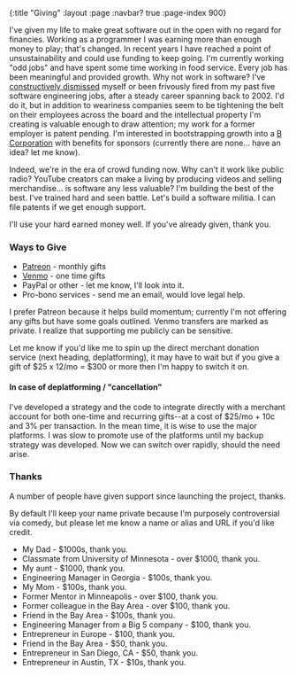 {:title "Giving"
 :layout :page
 :navbar? true
 :page-index 900}
 
I've given my life to make great software out in the open with no regard for financies.
Working as a programmer I was earning more than enough money to play; that's changed. In recent years I have
reached a point of unsustainability and could use funding to keep going. I'm currently working 
"odd jobs" and have spent some time working in food service. Every job has been meaningful and provided growth. Why not work in software? I've [constructively dismissed](https://en.m.wikipedia.org/wiki/Constructive_dismissal) myself or been frivously fired from
my past five software engineering jobs, after a steady career spanning back to 2002.
I'd do it, but in addition to weariness companies seem to be tightening the belt on their employees across the board and the
intellectual property I'm creating is valuable enough to draw attention; my work for a former employer is patent pending.
I'm interested 
in bootstrapping growth into a [B Corporation](https://en.m.wikipedia.org/wiki/B_Corporation_%28certification%29)
with benefits for sponsors (currently there are none... have an idea? let me know).

Indeed, we're in the era of crowd funding now. Why can't it work like public radio?
 YouTube creators can make a living by producing videos and selling merchandise... is software
any less valuable? I'm building the best of the best. I've trained hard and seen battle. Let's 
build a software militia. I can file patents if we get enough support.

I'll use your hard earned money well. If you've already given, thank you.


### Ways to Give

* [Patreon](https://patreon.com/harlanji) - monthly gifts
* [Venmo](https://venmo.com/harlanji) - one time gifts
* PayPal or other - let me know, I'll look into it.
* Pro-bono services - send me an email, would love legal help.

I prefer Patreon because it helps build momentum; currently I'm not offering
any gifts but have some goals outlined. Venmo transfers are marked as private.
I realize that supporting me publicly can be sensitive.

Let me know if you'd like 
me to spin up the direct merchant donation service (next heading, deplatforming), it may have to wait but if you
give a gift of $25 x 12/mo = $300 or more then I'm happy to switch it on.

#### In case of deplatforming / "cancellation"

I've developed a strategy and the code to integrate directly with a merchant account for 
both one-time and recurring gifts--at a cost of $25/mo + 10c and 3% per transaction. In the mean time, 
it is wise to use the major platforms. I was slow to promote use of the platforms until my backup strategy
was developed. Now we can switch over rapidly, should the need arise.



### Thanks

A number of people have given support since launching the project, thanks.

By default I'll keep your name private because I'm purposely controversial via comedy, but
please let me know a name or alias and URL if you'd like credit.


* My Dad - $1000s, thank you.
* Classmate from University of Minnesota - over $1000, thank you.
* My aunt - $1000, thank you.
* Engineering Manager in Georgia - $100s, thank you.
* My Mom - $100s, thank you.
* Former Mentor in Minneapolis - over $100, thank you.
* Former colleague in the Bay Area - over $100, thank you.
* Friend in the Bay Area - $100s, thank you.
* Engineering Manager from a Big 5 company - $100, thank you.
* Entrepreneur in Europe - $100, thank you.
* Friend in the Bay Area - $50, thank you.
* Entrepreneur in San Diego, CA - $50, thank you.
* Entrepreneur in Austin, TX - $10s, thank you.